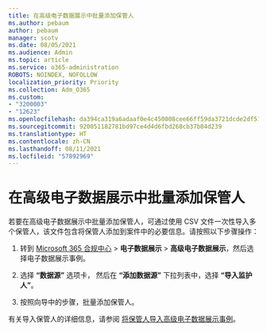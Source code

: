 ```yaml
---
title: 在高级电子数据展示中批量添加保管人
ms.author: pebaum
author: pebaum
manager: scotv
ms.date: 08/05/2021
ms.audience: Admin
ms.topic: article
ms.service: o365-administration
ROBOTS: NOINDEX, NOFOLLOW
localization_priority: Priority
ms.collection: Adm_O365
ms.custom:
- "3200003"
- "12623"
ms.openlocfilehash: da394ca319a6adaaf0e4c450008cee66ff59da3721dcde2df515a6140095b61a
ms.sourcegitcommit: 920051182781bd97ce4d4d6fbd268cb37b84d239
ms.translationtype: HT
ms.contentlocale: zh-CN
ms.lasthandoff: 08/11/2021
ms.locfileid: "57892969"
---
```

# <a name="bulk-add-custodians-in-advanced-ediscovery"></a>在高级电子数据展示中批量添加保管人

 若要在高级电子数据展示中批量添加保管人，可通过使用 CSV 文件一次性导入多个保管人，该文件包含将保管人添加到案件中的必要信息。请按照以下步骤操作：

1. 转到 [Microsoft 365 合规中心](https://compliance.microsoft.com/) > **电子数据展示** > **高级电子数据展示**，然后选择电子数据展示事例。

1. 选择 **“数据源”** 选项卡， 然后在 **“添加数据源”** 下拉列表中，选择 **“导入监护人”**。

1. 按照向导中的步骤，批量添加保管人。

有关导入保管人的详细信息，请参阅 [将保管人导入高级电子数据展示事例](https://docs.microsoft.com/microsoft-365/compliance/bulk-add-custodians)。

